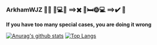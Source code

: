 ### ArkhamWJZ 🐞🧐 📝💻🌛 ==>✖️ 🌛🛏️🌞💻 ==>✔️ 🥳

<!--
**ArkhamWJZ/ArkhamWJZ** is a ✨ _special_ ✨ repository because its `README.md` (this file) appears on your GitHub profile.

Here are some ideas to get you started:

- 🔭 I’m currently working on ...
- 🌱 I’m currently learning ...
- 👯 I’m looking to collaborate on ...
- 🤔 I’m looking for help with ...
- 💬 Ask me about ...
- 📫 How to reach me: ...
- 😄 Pronouns: ...
- ⚡ Fun fact: ...
-->

**If you have too many special cases, you are doing it wrong**


[![Anurag's github stats](https://github-readme-stats.vercel.app/api?username=ArkhamWJZ&hide=stars&count_private=true&theme=dracula)](https://github.com/ArkhamWJZ/ArkhamWJZ)
[![Top Langs](https://github-readme-stats.vercel.app/api/top-langs/?username=ArkhamWJZ&layout=compact&hide=HTML&theme=dracula&count_private=true)](https://github.com/ArkhamWJZ/ArkhamWJZ)
